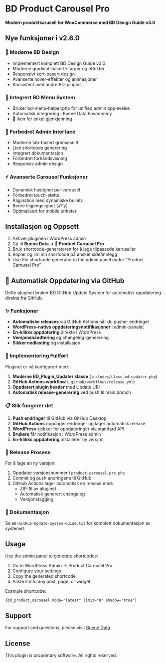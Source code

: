# BD Product Carousel Pro

**Modern produktkarusell for WooCommerce med BD Design Guide v3.0**

## Nye funksjoner i v2.6.0

### 🎨 Moderne BD Design
- Implementert komplett BD Design Guide v3.0
- Moderne gradient-baserte farger og effekter
- Responsivt kort-basert design
- Avanserte hover-effekter og animasjoner
- Konsistent med andre BD-plugins

### 🔧 Integrert BD Menu System
- Bruker bd-menu-helper.php for unified admin opplevelse
- Automatisk integrering i Buene Data hovedmeny
- 🎠 ikon for enkel gjenkjenning

### 📱 Forbedret Admin Interface
- Moderne tab-basert grensesnitt
- Live shortcode generering
- Integrert dokumentasjon
- Forbedret forhåndsvisning
- Responsiv admin design

### ⚡ Avanserte Carousel Funksjoner
- Dynamisk hastighet per carousel
- Forbedret touch-støtte
- Pagination med dynamiske bullets
- Bedre tilgjengelighet (a11y)
- Optimalisert for mobile enheter

## Installasjon og Oppsett

1. Aktiver pluginen i WordPress admin
2. Gå til **Buene Data → 🎠 Product Carousel Pro**
3. Bruk shortcode-generatoren for å lage tilpassede karuseller
4. Kopier og lim inn shortcode på ønsket side/innlegg
4. Use the shortcode generator in the admin panel under "Product Carousel Pro"

## 🚀 Automatisk Oppdatering via GitHub

Dette pluginet bruker BD GitHub Update System for automatisk oppdatering direkte fra GitHub.

### ✨ Funksjoner
- **Automatiske releases** via GitHub Actions når du pusher endringer
- **WordPress-native oppdateringsnotifikasjoner** i admin-panelet
- **En-klikks oppdatering** direkte i WordPress
- **Versjonshåndtering** og changelog-generering
- **Sikker nedlasting** og installasjon

### 🔧 Implementering Fullført

Pluginet er nå konfigurert med:

1. **Moderne BD_Plugin_Updater klasse** (`includes/class-bd-updater.php`)
2. **GitHub Actions workflow** (`.github/workflows/release.yml`)
3. **Oppdatert plugin header** med Update URI
4. **Automatisk release-generering** ved push til main branch

### 📋 Slik fungerer det

1. **Push endringer** til GitHub via GitHub Desktop
2. **GitHub Actions** oppdager endringer og lager automatisk release
3. **WordPress** sjekker for oppdateringer via standard API
4. **Brukere** får notifikasjon i WordPress admin
5. **En-klikks oppdatering** installerer ny versjon

### 🔄 Release Prosess

For å lage en ny versjon:

1. Oppdater versjonsnummer i `product-carousel-pro.php`
2. Commit og push endringene til GitHub
3. GitHub Actions lager automatisk en release med:
   - ZIP-fil av pluginet
   - Automatisk generert changelog
   - Versjonstagging

### 📖 Dokumentasjon

Se `BD-GitHub-Update-System-Guide.txt` for komplett dokumentasjon av systemet.

## Usage

Use the admin panel to generate shortcodes:

1. Go to WordPress Admin → Product Carousel Pro
2. Configure your settings
3. Copy the generated shortcode
4. Paste it into any post, page, or widget

Example shortcode:
```
[bd_product_carousel mode="latest" limit="8" shadow="true"]
```

## Support

For support and questions, please visit [Buene Data](https://buenedata.no)

## License

This plugin is proprietary software. All rights reserved.
